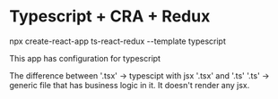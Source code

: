 # Typescript + CRA + Redux

npx create-react-app ts-react-redux --template typescript

This app has configuration for typescript

The difference between 
'.tsx' -> typescipt with jsx '.tsx' and '.ts' 
'.ts' -> generic file that has business logic in it. It doesn't render any jsx.


